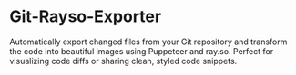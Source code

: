 # Git-Rayso-Exporter
Automatically export changed files from your Git repository and transform the code into beautiful images using Puppeteer and ray.so. Perfect for visualizing code diffs or sharing clean, styled code snippets.
